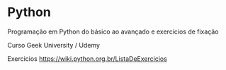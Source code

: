 # Python
Programação em Python do básico ao avançado e exercicios de fixação 

Curso Geek University / Udemy

Exercicios 
https://wiki.python.org.br/ListaDeExercicios
